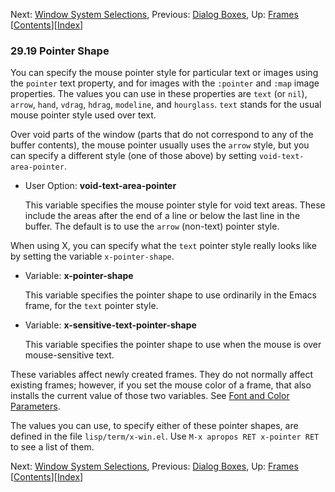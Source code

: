 <!-- This is the GNU Emacs Lisp Reference Manual
corresponding to Emacs version 27.2.

Copyright (C) 1990-1996, 1998-2021 Free Software Foundation,
Inc.

Permission is granted to copy, distribute and/or modify this document
under the terms of the GNU Free Documentation License, Version 1.3 or
any later version published by the Free Software Foundation; with the
Invariant Sections being "GNU General Public License," with the
Front-Cover Texts being "A GNU Manual," and with the Back-Cover
Texts as in (a) below.  A copy of the license is included in the
section entitled "GNU Free Documentation License."

(a) The FSF's Back-Cover Text is: "You have the freedom to copy and
modify this GNU manual.  Buying copies from the FSF supports it in
developing GNU and promoting software freedom." -->

<!-- Created by GNU Texinfo 6.7, http://www.gnu.org/software/texinfo/ -->

Next: [Window System Selections](Window-System-Selections.html), Previous: [Dialog Boxes](Dialog-Boxes.html), Up: [Frames](Frames.html)   \[[Contents](index.html#SEC_Contents "Table of contents")]\[[Index](Index.html "Index")]

### 29.19 Pointer Shape

You can specify the mouse pointer style for particular text or images using the `pointer` text property, and for images with the `:pointer` and `:map` image properties. The values you can use in these properties are `text` (or `nil`), `arrow`, `hand`, `vdrag`, `hdrag`, `modeline`, and `hourglass`. `text` stands for the usual mouse pointer style used over text.

Over void parts of the window (parts that do not correspond to any of the buffer contents), the mouse pointer usually uses the `arrow` style, but you can specify a different style (one of those above) by setting `void-text-area-pointer`.

*   User Option: **void-text-area-pointer**

    This variable specifies the mouse pointer style for void text areas. These include the areas after the end of a line or below the last line in the buffer. The default is to use the `arrow` (non-text) pointer style.

When using X, you can specify what the `text` pointer style really looks like by setting the variable `x-pointer-shape`.

*   Variable: **x-pointer-shape**

    This variable specifies the pointer shape to use ordinarily in the Emacs frame, for the `text` pointer style.

<!---->

*   Variable: **x-sensitive-text-pointer-shape**

    This variable specifies the pointer shape to use when the mouse is over mouse-sensitive text.

These variables affect newly created frames. They do not normally affect existing frames; however, if you set the mouse color of a frame, that also installs the current value of those two variables. See [Font and Color Parameters](Font-and-Color-Parameters.html).

The values you can use, to specify either of these pointer shapes, are defined in the file `lisp/term/x-win.el`. Use `M-x apropos RET x-pointer RET` to see a list of them.

Next: [Window System Selections](Window-System-Selections.html), Previous: [Dialog Boxes](Dialog-Boxes.html), Up: [Frames](Frames.html)   \[[Contents](index.html#SEC_Contents "Table of contents")]\[[Index](Index.html "Index")]
